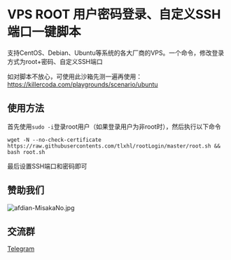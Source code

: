 # VPS ROOT 用户密码登录、自定义SSH端口一键脚本

支持CentOS、Debian、Ubuntu等系统的各大厂商的VPS。一个命令，修改登录方式为root+密码、自定义SSH端口

如对脚本不放心，可使用此沙箱先测一遍再使用：https://killercoda.com/playgrounds/scenario/ubuntu

## 使用方法

首先使用`sudo -i`登录root用户（如果登录用户为非root时），然后执行以下命令

```shell
wget -N --no-check-certificate https://raw.githubusercontents.com/tlxhl/rootLogin/master/root.sh && bash root.sh
```

最后设置SSH端口和密码即可

## 赞助我们

![afdian-MisakaNo.jpg](https://s2.loli.net/2021/12/25/SimocqwhVg89NQJ.jpg)

## 交流群
[Telegram](https://t.me/misakanetcn)
